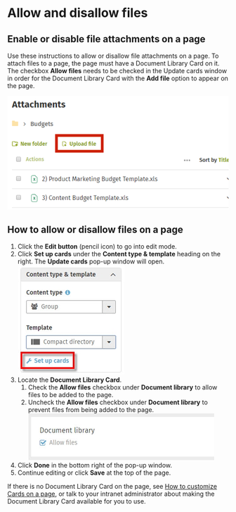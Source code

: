 # Allow and disallow files

## Enable or disable file attachments on a page

Use these instructions to allow or disallow file attachments on a page. To attach files to a page, the page must have a Document Library Card on it. The checkbox **Allow files** needs to be checked in the Update cards window in order for the Document Library Card with the **Add file** option to appear on the page.

![](../../.gitbook/assets/allow-and-disallow-files.png) 

## How to allow or disallow files on a page

1. Click the **Edit button** \(pencil icon\) to go into edit mode.
2. Click **Set up cards** under the **Content type & template** heading on the right. The **Update cards** pop-up window will open.   ![](../../.gitbook/assets/setup-cards.jpg)  
3. Locate the **Document Library Card**. 
   1. Check the **Allow files** checkbox under **Document library** to allow files to be added to the page.
   2. Uncheck the **Allow files** checkbox under **Document library** to prevent files from being added to the page.   ![](../../.gitbook/assets/allow-files.jpg)   
4. Click **Done** in the bottom right of the pop-up window.
5. Continue editing or click **Save** at the top of the page.

​If there is no Document Library Card on the page, see [How to customize Cards on a page](../add-pages-and-sections/modify-templates.md), or talk to your intranet administrator about making the Document Library Card available for you to use.  


